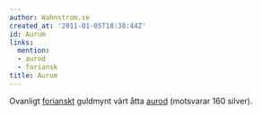 ```yaml
---
author: Wahnstrom.se
created_at: '2011-01-05T18:38:44Z'
id: Aurum
links:
  mention:
  - aurod
  - foriansk
title: Aurum
---
```


Ovanligt [forianskt] guldmynt värt åtta [aurod] (motsvarar 160 silver).

  [forianskt]: foriansk
  [aurod]: aurod